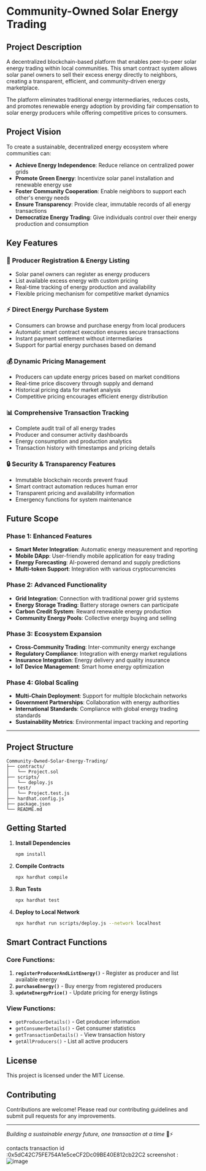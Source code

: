 # Community-Owned Solar Energy Trading

## Project Description

A decentralized blockchain-based platform that enables peer-to-peer solar energy trading within local communities. This smart contract system allows solar panel owners to sell their excess energy directly to neighbors, creating a transparent, efficient, and community-driven energy marketplace.

The platform eliminates traditional energy intermediaries, reduces costs, and promotes renewable energy adoption by providing fair compensation to solar energy producers while offering competitive prices to consumers.

## Project Vision

To create a sustainable, decentralized energy ecosystem where communities can:
- **Achieve Energy Independence**: Reduce reliance on centralized power grids
- **Promote Green Energy**: Incentivize solar panel installation and renewable energy use
- **Foster Community Cooperation**: Enable neighbors to support each other's energy needs
- **Ensure Transparency**: Provide clear, immutable records of all energy transactions
- **Democratize Energy Trading**: Give individuals control over their energy production and consumption

## Key Features

### 🔋 **Producer Registration & Energy Listing**
- Solar panel owners can register as energy producers
- List available excess energy with custom pricing
- Real-time tracking of energy production and availability
- Flexible pricing mechanism for competitive market dynamics

### ⚡ **Direct Energy Purchase System**
- Consumers can browse and purchase energy from local producers
- Automatic smart contract execution ensures secure transactions
- Instant payment settlement without intermediaries
- Support for partial energy purchases based on demand

### 💰 **Dynamic Pricing Management**
- Producers can update energy prices based on market conditions
- Real-time price discovery through supply and demand
- Historical pricing data for market analysis
- Competitive pricing encourages efficient energy distribution

### 📊 **Comprehensive Transaction Tracking**
- Complete audit trail of all energy trades
- Producer and consumer activity dashboards
- Energy consumption and production analytics
- Transaction history with timestamps and pricing details

### 🔒 **Security & Transparency Features**
- Immutable blockchain records prevent fraud
- Smart contract automation reduces human error
- Transparent pricing and availability information
- Emergency functions for system maintenance

## Future Scope

### **Phase 1: Enhanced Features**
- **Smart Meter Integration**: Automatic energy measurement and reporting
- **Mobile DApp**: User-friendly mobile application for easy trading
- **Energy Forecasting**: AI-powered demand and supply predictions
- **Multi-token Support**: Integration with various cryptocurrencies

### **Phase 2: Advanced Functionality**
- **Grid Integration**: Connection with traditional power grid systems
- **Energy Storage Trading**: Battery storage owners can participate
- **Carbon Credit System**: Reward renewable energy production
- **Community Energy Pools**: Collective energy buying and selling

### **Phase 3: Ecosystem Expansion**
- **Cross-Community Trading**: Inter-community energy exchange
- **Regulatory Compliance**: Integration with energy market regulations
- **Insurance Integration**: Energy delivery and quality insurance
- **IoT Device Management**: Smart home energy optimization

### **Phase 4: Global Scaling**
- **Multi-Chain Deployment**: Support for multiple blockchain networks
- **Government Partnerships**: Collaboration with energy authorities
- **International Standards**: Compliance with global energy trading standards
- **Sustainability Metrics**: Environmental impact tracking and reporting

---

## Project Structure
```
Community-Owned-Solar-Energy-Trading/
├── contracts/
│   └── Project.sol
├── scripts/
│   └── deploy.js
├── test/
│   └── Project.test.js
├── hardhat.config.js
├── package.json
└── README.md
```

## Getting Started

1. **Install Dependencies**
   ```bash
   npm install
   ```

2. **Compile Contracts**
   ```bash
   npx hardhat compile
   ```

3. **Run Tests**
   ```bash
   npx hardhat test
   ```

4. **Deploy to Local Network**
   ```bash
   npx hardhat run scripts/deploy.js --network localhost
   ```

## Smart Contract Functions

### Core Functions:
1. **`registerProducerAndListEnergy()`** - Register as producer and list available energy
2. **`purchaseEnergy()`** - Buy energy from registered producers
3. **`updateEnergyPrice()`** - Update pricing for energy listings

### View Functions:
- `getProducerDetails()` - Get producer information
- `getConsumerDetails()` - Get consumer statistics
- `getTransactionDetails()` - View transaction history
- `getAllProducers()` - List all active producers

## License
This project is licensed under the MIT License.

## Contributing
Contributions are welcome! Please read our contributing guidelines and submit pull requests for any improvements.

---

*Building a sustainable energy future, one transaction at a time* 🌱⚡

contacts transaction id :0x5dC42C75FE754A1e5ceCF2Dc09BE40E812cb22C2
screenshot :  ![image](https://github.com/user-attachments/assets/200b8507-7ed3-4b0a-9a44-5106afc17c37)
